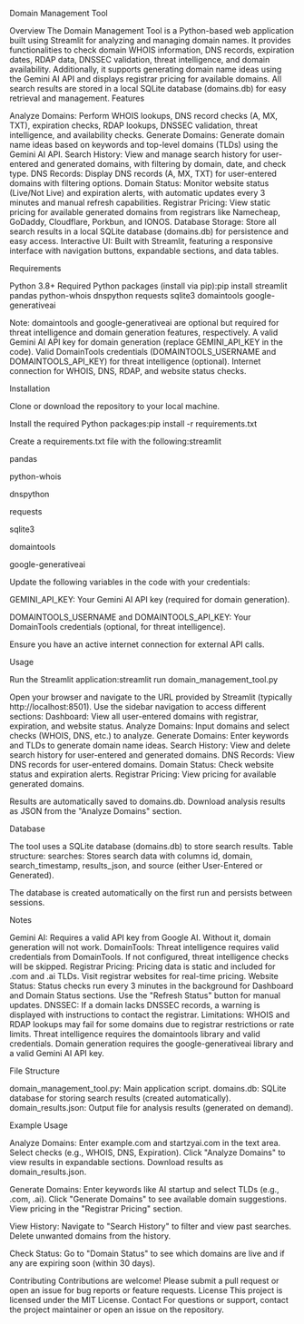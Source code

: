 Domain Management Tool


Overview
The Domain Management Tool is a Python-based web application built using Streamlit for analyzing and managing domain names. It provides functionalities to check domain WHOIS information, DNS records, expiration dates, RDAP data, DNSSEC validation, threat intelligence, and domain availability. Additionally, it supports generating domain name ideas using the Gemini AI API and displays registrar pricing for available domains. All search results are stored in a local SQLite database (domains.db) for easy retrieval and management.
Features

Analyze Domains: Perform WHOIS lookups, DNS record checks (A, MX, TXT), expiration checks, RDAP lookups, DNSSEC validation, threat intelligence, and availability checks.
Generate Domains: Generate domain name ideas based on keywords and top-level domains (TLDs) using the Gemini AI API.
Search History: View and manage search history for user-entered and generated domains, with filtering by domain, date, and check type.
DNS Records: Display DNS records (A, MX, TXT) for user-entered domains with filtering options.
Domain Status: Monitor website status (Live/Not Live) and expiration alerts, with automatic updates every 3 minutes and manual refresh capabilities.
Registrar Pricing: View static pricing for available generated domains from registrars like Namecheap, GoDaddy, Cloudflare, Porkbun, and IONOS.
Database Storage: Store all search results in a local SQLite database (domains.db) for persistence and easy access.
Interactive UI: Built with Streamlit, featuring a responsive interface with navigation buttons, expandable sections, and data tables.

Requirements

Python 3.8+
Required Python packages (install via pip):pip install streamlit pandas python-whois dnspython requests sqlite3 domaintools google-generativeai

Note: domaintools and google-generativeai are optional but required for threat intelligence and domain generation features, respectively.
A valid Gemini AI API key for domain generation (replace GEMINI_API_KEY in the code).
Valid DomainTools credentials (DOMAINTOOLS_USERNAME and DOMAINTOOLS_API_KEY) for threat intelligence (optional).
Internet connection for WHOIS, DNS, RDAP, and website status checks.

Installation

Clone or download the repository to your local machine.

Install the required Python packages:pip install -r requirements.txt


Create a requirements.txt file with the following:streamlit


pandas

python-whois

dnspython

requests

sqlite3

domaintools

google-generativeai


Update the following variables in the code with your credentials:

GEMINI_API_KEY: Your Gemini AI API key (required for domain generation).

DOMAINTOOLS_USERNAME and DOMAINTOOLS_API_KEY: Your DomainTools credentials (optional, for threat intelligence).



Ensure you have an active internet connection for external API calls.

Usage

Run the Streamlit application:streamlit run domain_management_tool.py


Open your browser and navigate to the URL provided by Streamlit (typically http://localhost:8501).
Use the sidebar navigation to access different sections:
Dashboard: View all user-entered domains with registrar, expiration, and website status.
Analyze Domains: Input domains and select checks (WHOIS, DNS, etc.) to analyze.
Generate Domains: Enter keywords and TLDs to generate domain name ideas.
Search History: View and delete search history for user-entered and generated domains.
DNS Records: View DNS records for user-entered domains.
Domain Status: Check website status and expiration alerts.
Registrar Pricing: View pricing for available generated domains.


Results are automatically saved to domains.db. Download analysis results as JSON from the "Analyze Domains" section.

Database

The tool uses a SQLite database (domains.db) to store search results.
Table structure:
searches: Stores search data with columns id, domain, search_timestamp, results_json, and source (either User-Entered or Generated).


The database is created automatically on the first run and persists between sessions.

Notes

Gemini AI: Requires a valid API key from Google AI. Without it, domain generation will not work.
DomainTools: Threat intelligence requires valid credentials from DomainTools. If not configured, threat intelligence checks will be skipped.
Registrar Pricing: Pricing data is static and included for .com and .ai TLDs. Visit registrar websites for real-time pricing.
Website Status: Status checks run every 3 minutes in the background for Dashboard and Domain Status sections. Use the "Refresh Status" button for manual updates.
DNSSEC: If a domain lacks DNSSEC records, a warning is displayed with instructions to contact the registrar.
Limitations:
WHOIS and RDAP lookups may fail for some domains due to registrar restrictions or rate limits.
Threat intelligence requires the domaintools library and valid credentials.
Domain generation requires the google-generativeai library and a valid Gemini AI API key.



File Structure

domain_management_tool.py: Main application script.
domains.db: SQLite database for storing search results (created automatically).
domain_results.json: Output file for analysis results (generated on demand).

Example Usage

Analyze Domains:
Enter example.com and startzyai.com in the text area.
Select checks (e.g., WHOIS, DNS, Expiration).
Click "Analyze Domains" to view results in expandable sections.
Download results as domain_results.json.


Generate Domains:
Enter keywords like AI startup and select TLDs (e.g., .com, .ai).
Click "Generate Domains" to see available domain suggestions.
View pricing in the "Registrar Pricing" section.


View History:
Navigate to "Search History" to filter and view past searches.
Delete unwanted domains from the history.


Check Status:
Go to "Domain Status" to see which domains are live and if any are expiring soon (within 30 days).



Contributing
Contributions are welcome! Please submit a pull request or open an issue for bug reports or feature requests.
License
This project is licensed under the MIT License.
Contact
For questions or support, contact the project maintainer or open an issue on the repository.
